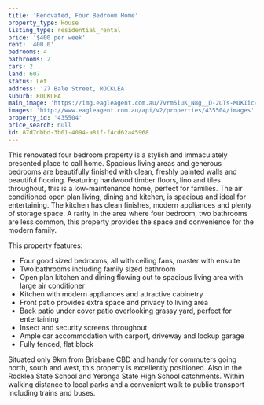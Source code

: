 ```yaml
---
title: 'Renovated, Four Bedroom Home'
property_type: House
listing_type: residential_rental
price: '$400 per week'
rent: '400.0'
bedrooms: 4
bathrooms: 2
cars: 2
land: 607
status: Let
address: '27 Bale Street, ROCKLEA'
suburb: ROCKLEA
main_image: 'https://img.eagleagent.com.au/7vrm5iuK_N8g__D-2UTs-MOKIic=/1280x854/smart/https://s3-us-west-2.amazonaws.com/eagleagent-orig/images/6825010/422802406-image-M.jpg'
images: 'http://www.eagleagent.com.au/api/v2/properties/435504/images'
property_id: '435504'
price_search: null
id: 87d7dbbd-3b01-4094-a81f-f4cd62a45968
---
```

This renovated four bedroom property is a stylish and immaculately presented place to call home. Spacious living areas and generous bedrooms are beautifully finished with clean, freshly painted walls and beautiful flooring. Featuring hardwood timber floors, lino and tiles throughout, this is a low-maintenance home, perfect for families. The air conditioned open plan living, dining and kitchen, is spacious and ideal for entertaining. The kitchen has clean finishes, modern appliances and plenty of storage space. A rarity in the area where four bedroom, two bathrooms are less common, this property provides the space and convenience for the modern family.

This property features:

*  Four good sized bedrooms, all with ceiling fans, master with ensuite
*  Two bathrooms including family sized bathroom
*  Open plan kitchen and dining flowing out to spacious living area with large air conditioner
*  Kitchen with modern appliances and attractive cabinetry
*  Front patio provides extra space and privacy to living area
*  Back patio under cover patio overlooking grassy yard, perfect for entertaining
*  Insect and security screens throughout
*  Ample car accommodation with carport, driveway and lockup garage
*  Fully fenced, flat block

Situated only 9km from Brisbane CBD and handy for commuters going north, south and west, this property is excellently positioned. Also in the Rocklea State School and Yeronga State High School catchments. Within walking distance to local parks and a convenient walk to public transport including trains and buses.